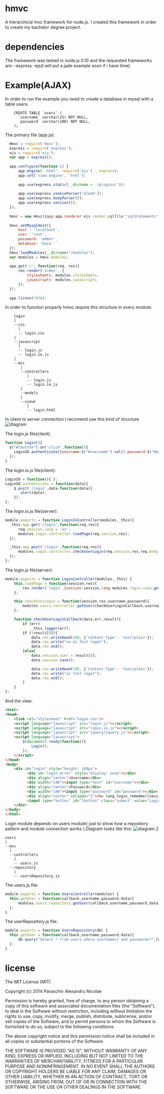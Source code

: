 hmvc
====

A hierarchical mvc framework for node.js.
I created this framework in order to create my bachelor degree project.

dependencies
====

The framework was tested in node.js 0.10 and the requested frameworks are:
  -express
  -ejs(I will put a jade example soon if i have time).

Example(AJAX)
====

In order to run the example you need to create a database in mysql with a table users.

        CREATE TABLE `users` (
          `username` varchar(25) NOT NULL,
          `password` varchar(100) NOT NULL,
        );
        
The primary file (app.js):
```js
  Hmvc = require('hmvc');
  express = require('express');
  ejs = require('ejs');
  var app = express();
  
  app.configure(function () {
      app.engine('.html', require('ejs').__express);
      app.set('view engine', 'html');
  
      app.use(express.static(__dirname + '/plugins/'));
  
      app.use(express.cookieParser('bleah'));
      app.use(express.bodyParser());
      app.use(express.session());
  });
  
  hmvc = new Hmvc({app:app,renderer:ejs.render,sqlfile:"sqlStatements",langfile:'lang'});
  
  hmvc.setMysqlHost({
      host : 'localhost',
      user: 'root',
      password: 'amber',
      database: 'baza'
  });
  hmvc.loadModules(__dirname+"/modules");
  var modules = hmvc.modules;
  
  app.get('/', function(req, res){
      res.render('index', {
          stylesheets: modules.stylesheets,
          javascripts: modules.javascripts
      });
  });
  
  app.listen(7076);
```  
In order to function properly hmvc require this structure in every module:
       
        login
        |
        --css
          |
          -- login.css
        |
        --javascript
          |
          -- login.js
          -- login.io.js
        |
        --mvc
           |
           --controllers
              |
              -- login.js
              -- login.io.js
           |
           --models
           |
           --views
              |
              -- login.html
       
  In client to server connection I recomend use this kind of structure
        ![diagram](diagram.png "diagram")
  
  The login.js file(client):
  ```js    
  function Login(){
    $("#lbutton").on('click',function(){
      LoginIO.authenticate({username:$("#username").val(),password:$("#password").val()});
    });
  }
  ```    
  The login.io.js file(client):
  ```js    
  LoginIO = function(){ };
  LoginIO.authenticate = function(data){
      $.post('/login',data,function(data){
         alert(data);
      });
  };
  ```    
  The login.io.js file(server):
  ```js    
  module.exports = function LoginIoController(modules,_this){
    _this.app.get('/login',function(req,res){
        req.session.lang = 'en';
        modules.login.controller.loadPage(req.session,res);
    });

    _this.app.post('/login',function(req,res){
        modules.login.controller.checkUserLogin(req.session,res,req.body.username,req.body.password);
    });
  };
  ```    
  The login.js file(server):
  ```js      
  module.exports = function LoginController(modules,_this) {
      this.loadPage = function(session,res){
          res.render('login',{session:session,lang:modules.login.view.getLang()});
      };
  
      this.checkUserLogin = function(session,res,username,password){
          modules.users.controller.getUser(checkUserLoginCallback,username,password,{session:session,res:res});
      };
  
      function checkUserLoginCallback(data,err,result){
          if (err)
              _this.logger(err);
          if (!result[0]){
              data.res.writeHead(200, {'Content-Type': 'text/plain'});
              data.res.write("nu ai fost logat");
              data.res.end();
          }else{
              data.session.user = result[0];
              data.session.save();
  
              data.res.writeHead(200, {'Content-Type': 'text/plain'});
              data.res.write("ai fost logat");
              data.res.end();
          }
      }
  };
  ```      
  And the view:
  ```html    
  <html>
  <head>
      <link rel="stylesheet" href="login.css"/>
      <script language="javascript" src="login.js"></script>
      <script language="javascript" src="login.io.js"></script>
      <script language="javascript" src="jquery/jquery.js"></script>
      <script language="javascript">
          $(document).ready(function(){
              Login();
          });
      </script>
  </head>
  <body>
      <div id="login" style="height: 160px">
            <div id='login_error' style="display: none"></div>
            <div align="center">Username</div>
            <div width="140"><input type="text" id="username"></div>
            <div align="center">Password</div>
            <div width="140"><input type="password" id="password"></div>
            <div align="center" colspan="2"><%= lang.login_remember[session.lang] %><input type="checkbox" id="setcookie"></div>
            <input type="button" id="lbutton" class="submit" value="Login">
      </div>
  </body>
  </html>
  ```      
  Login module depends on users module( just to show how a repository pattern and module connection works ).Diagram looks like this:
        ![diagram 2](diagram2.png "diagram 2")
  
    users
    |
    --mvc
      |
      --controllers
        |
        -- users.js
      --repository
        |
        -- usersRepository.js
  
  The users.js file:
  ```js
  module.exports = function UsersController(modules) {
    this.getUser = function(callback,username,password,data){
        modules.users.repository.getUser(callback,username,password,data);
    };
  }
  ```      
  The userRepository.js file:
  ```js  
  module.exports = function UsersRepository(db) {
    this.getUser = function(callback,username,password,data){
        db.query("Select * from users where username=? and password=?",[username,password],callback.bind(null, data));
    };
  }
  ```
license
====

The MIT License (MIT)

Copyright (c) 2014 Paraschiv Alexandru Nicolae

Permission is hereby granted, free of charge, to any person obtaining a copy
of this software and associated documentation files (the "Software"), to deal
in the Software without restriction, including without limitation the rights
to use, copy, modify, merge, publish, distribute, sublicense, and/or sell
copies of the Software, and to permit persons to whom the Software is
furnished to do so, subject to the following conditions:

The above copyright notice and this permission notice shall be included in all
copies or substantial portions of the Software.

THE SOFTWARE IS PROVIDED "AS IS", WITHOUT WARRANTY OF ANY KIND, EXPRESS OR
IMPLIED, INCLUDING BUT NOT LIMITED TO THE WARRANTIES OF MERCHANTABILITY,
FITNESS FOR A PARTICULAR PURPOSE AND NONINFRINGEMENT. IN NO EVENT SHALL THE
AUTHORS OR COPYRIGHT HOLDERS BE LIABLE FOR ANY CLAIM, DAMAGES OR OTHER
LIABILITY, WHETHER IN AN ACTION OF CONTRACT, TORT OR OTHERWISE, ARISING FROM,
OUT OF OR IN CONNECTION WITH THE SOFTWARE OR THE USE OR OTHER DEALINGS IN THE
SOFTWARE.
